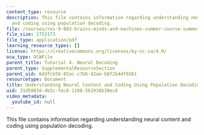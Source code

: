 ```yaml
---
content_type: resource
description: This file contains information regarding understanding neural content
  and coding using population decoding.
file: /courses/res-9-003-brains-minds-and-machines-summer-course-summer-2015/31d580104b3cfec81168562938b30ec8_MITRES_9_003SUM15_tut4.pdf
file_size: 2753173
file_type: application/pdf
learning_resource_types: []
license: https://creativecommons.org/licenses/by-nc-sa/4.0/
ocw_type: OCWFile
parent_title: Tutorial 4. Neural Decoding
parent_type: SupplementalResourceSection
parent_uid: 6ddfcb58-85ac-c7b6-42ae-b8f2b44f6561
resourcetype: Document
title: Understanding Neural Content and Coding Using Population Decoding
uid: 31d58010-4b3c-fec8-1168-562938b30ec8
video_metadata:
  youtube_id: null
---
```

This file contains information regarding understanding neural content and coding using population decoding.